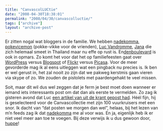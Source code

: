```yaml
---
title: "CanvascolLUCtie"
date: "2008-04-30T18:38:01"
permalink: "2008/04/30/canvascolluctie/"
tags: ["archive"]
layout: "archive-post"
---
```

Er zitten nogal wat bloggers in de familie. We hebben [nadekomma](http://nadekomma.wordpress.com/ "http://nadekomma.wordpress.com/"), [pokevicemon](http://pokevicemon.wordpress.com/ "http://pokevicemon.wordpress.com/") (pokke-vikke voor de vrienden), [Luc Vandromme](http://www.lucvandromme.be/blog/ "http://www.lucvandromme.be/blog/"), [Jana](http://janavandromme.blogspot.com/ "http://janavandromme.blogspot.com/") die zich helemaal smeet in Thailand maar nu effe op rust is. En[denboulevard](http://denboulevard.wordpress.com/ "http://denboulevard.wordpress.com/") is ook in opmars. Zo komt het voor dat het op familiefeesten gaat over [WordPress](http://wordpress.com/ "http://wordpress.com/") versus [Blogspot](https://www.blogger.com/start "https://www.blogger.com/start") of [Flickr](http://www.flickr.com/ "http://www.flickr.com") versus [Picasa](http://picasa.google.com/ "http://picasa.google.com/"). Voor de meer gevorderde mag ik al eens uitleggen wat een pingback nu precies is. Ik ben er wel gerust in, het zal nooit zo zijn dat we pakweg kerstmis gaan vieren via skype of zo. We zouden de pistolets met paardengehakt te veel missen.

Soit, maar dit wil dus wel zeggen dat je ferm je best moet doen wanneer er iemand iets interessants post om dat dan als eerste te vermelden. Zo zag ik gisteren avond dat Luc [een artikel van uit de krant gepost had](http://www.lucvandromme.be/blog/index.php/2008/04/28/yes/ "http://www.lucvandromme.be/blog/index.php/2008/04/28/yes/"). Héél fijn, hij is geselecteerd voor de Canvascollectie met zijn 100 vuurkruisers met een snor. Ik dacht van “dat posten we morgen dan wel”, helaas, bij het lezen van m’n feeds zag ik dat [nadekomma](http://nadekomma.wordpress.com/ "http://nadekomma.wordpress.com/") me al voor was. En ja, eigenlijk heb ik er niet veel meer aan toe te voegen. Bij deze verwijs ik u dus gewoon door, [huppe](http://nadekomma.wordpress.com/2008/04/29/de-canvascollectie/ "http://nadekomma.wordpress.com/2008/04/29/de-canvascollectie/")!
